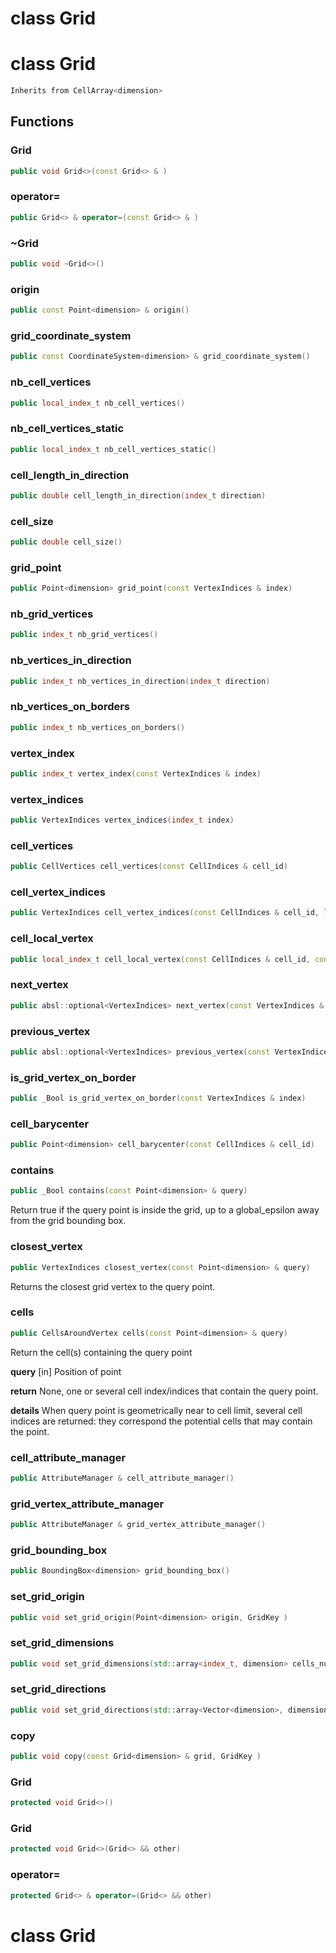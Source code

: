 # class Grid

# class Grid


```cpp
Inherits from CellArray<dimension>
```



## Functions

### Grid

```cpp
public void Grid<>(const Grid<> & )
```


### operator=

```cpp
public Grid<> & operator=(const Grid<> & )
```


### ~Grid

```cpp
public void ~Grid<>()
```


### origin

```cpp
public const Point<dimension> & origin()
```


### grid_coordinate_system

```cpp
public const CoordinateSystem<dimension> & grid_coordinate_system()
```


### nb_cell_vertices

```cpp
public local_index_t nb_cell_vertices()
```


### nb_cell_vertices_static

```cpp
public local_index_t nb_cell_vertices_static()
```


### cell_length_in_direction

```cpp
public double cell_length_in_direction(index_t direction)
```


### cell_size

```cpp
public double cell_size()
```


### grid_point

```cpp
public Point<dimension> grid_point(const VertexIndices & index)
```


### nb_grid_vertices

```cpp
public index_t nb_grid_vertices()
```


### nb_vertices_in_direction

```cpp
public index_t nb_vertices_in_direction(index_t direction)
```


### nb_vertices_on_borders

```cpp
public index_t nb_vertices_on_borders()
```


### vertex_index

```cpp
public index_t vertex_index(const VertexIndices & index)
```

### vertex_indices

```cpp
public VertexIndices vertex_indices(index_t index)
```

### cell_vertices

```cpp
public CellVertices cell_vertices(const CellIndices & cell_id)
```


### cell_vertex_indices

```cpp
public VertexIndices cell_vertex_indices(const CellIndices & cell_id, local_index_t vertex_id)
```


### cell_local_vertex

```cpp
public local_index_t cell_local_vertex(const CellIndices & cell_id, const VertexIndices & vertex_id)
```


### next_vertex

```cpp
public absl::optional<VertexIndices> next_vertex(const VertexIndices & index, index_t direction)
```


### previous_vertex

```cpp
public absl::optional<VertexIndices> previous_vertex(const VertexIndices & index, index_t direction)
```


### is_grid_vertex_on_border

```cpp
public _Bool is_grid_vertex_on_border(const VertexIndices & index)
```


### cell_barycenter

```cpp
public Point<dimension> cell_barycenter(const CellIndices & cell_id)
```


### contains

```cpp
public _Bool contains(const Point<dimension> & query)
```


 Return true if the query point is inside the grid, up to a global_epsilon away from the grid bounding box.

### closest_vertex

```cpp
public VertexIndices closest_vertex(const Point<dimension> & query)
```


 Returns the closest grid vertex to the query point.

### cells

```cpp
public CellsAroundVertex cells(const Point<dimension> & query)
```


 Return the cell(s) containing the query point

**query** [in] Position of point

**return** None, one or several cell index/indices that contain the query point.

**details** When query point is geometrically near to cell limit, several cell indices are returned: they correspond the potential cells that may contain the point.

### cell_attribute_manager

```cpp
public AttributeManager & cell_attribute_manager()
```

### grid_vertex_attribute_manager

```cpp
public AttributeManager & grid_vertex_attribute_manager()
```

### grid_bounding_box

```cpp
public BoundingBox<dimension> grid_bounding_box()
```


### set_grid_origin

```cpp
public void set_grid_origin(Point<dimension> origin, GridKey )
```


### set_grid_dimensions

```cpp
public void set_grid_dimensions(std::array<index_t, dimension> cells_number, std::array<double, dimension> cells_length, GridKey )
```


### set_grid_directions

```cpp
public void set_grid_directions(std::array<Vector<dimension>, dimension> directions, GridKey )
```


### copy

```cpp
public void copy(const Grid<dimension> & grid, GridKey )
```


### Grid

```cpp
protected void Grid<>()
```


### Grid

```cpp
protected void Grid<>(Grid<> && other)
```


### operator=

```cpp
protected Grid<> & operator=(Grid<> && other)
```




# class Grid

